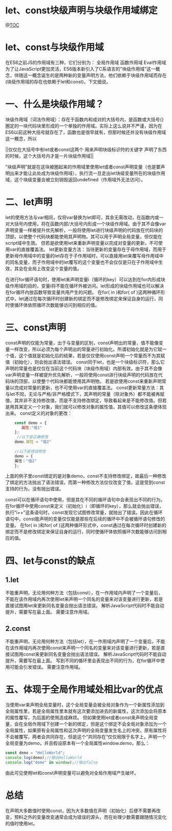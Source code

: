 # let、const块级声明与块级作用域绑定
@[TOC](目录)
# let、const与块级作用域
在ES6之前JS的作用域有三种，它们分别为：
全局作用域
函数作用域
Eval作用域
为了让JavaScript更加灵活，ES6版本新引入了C系语言的“块级作用域”这一概念，伴随这一概念诞生的是两种新的变量声明方法，他们依赖于块级作用域而存在(块级作用域的存在也依赖于let和const)，下文细说。
# 一、什么是块级作用域？
块级作用域（词法作用域）：存在于函数内和成对的大括号内，是函数或大括号{}圈定的一块代码块里形成的一个单独的作用域。实际上这么说并不严谨，因为在ES6以前这种大括号就存在了，函数也是很早就有，但那时候还并没有块级作用域这一概念，所以

||仅仅在大括号中有let或者const这两个 用来声明块级标识符的关键字 声明了东西的时候，这个大括号内才是一片块级作用域||

“块级声明”就是在这块被圈起来的作用域里使用let或者const声明变量（也是要声明出来才能让此处成为块级作用域），执行流一旦走出let块级变量所在的块级作用域，这个块级变量会被立刻销毁返回undefined（作用域外无法访问）。

# 二、let声明
let的使用方法与var相同，仅将var替换为let即可，其余无需改动，在函数内或一对大括号内使用，将在函数内部/大括号内形成一个块级作用域。由于其不会像var声明变量一样被提升优先解析，一般将使用let进行块级声明的代码放在代码块的顶部，以使整个代码块都能使用其声明物。其可以用于声明全局变量，但仅能在script域中生效。
但若是欲使用let来重新声明变量以完成对变量的更新，不可使用var的直接覆盖法。
let更新变量方法：当待更新的变量存在于母作用域，而用于更新母作用域中的变量的let存在于子作用域时，可以直接用let来覆写母作用域中的同名变量，而子作用域中的let覆写的这个变量也不会仅仅是只在子作用域中生效，其会在全局上改变这个变量的值。

在进行for循环语句时，使用let来声明变量i（循环的key）可以达到在for内形成块级作用域的目的，变量i将不能在循环外被访问。let形成的块级作用域也可以解决在for循环内放函数导致变量共用产生的问题。
在for(  in  )和for(  of  )这两种循环形式中，let通过在每次循环时创建新的绑定而不是修改绑定来保证自身的运行，同时使循环体依照循环次数能够访问到相应的值。
# 三、const声明
const声明的仅能为常量，出于与变量的区别，const声明出的常量，值不能像变量一样改变，所以必须为每个声明出的常量进行初始化。所谓初始化就是为它赋一个值，这个值就是初始化后的结果，若是仅仅使用const声明一个常量而不为其赋值（初始化），则会抛出语法错误。
const同于let，也是一个块级标识符，那么它声明的常量也是仅仅在当前这个代码块（块级作用域）内部有效。由于其不会像var声明变量一样被提升优先解析，一般将使用const进行块级声明的代码放在代码块的顶部，以使整个代码块都能使用其声明物。
若是欲使用const来重新声明常量以完成对常量的更新，也不可使用var的直接覆盖法。
const更新常量方法：其与let不同，无论与严格/非严格模式下，其声明的常量（除对象外）都不能被再赋值，其并非不支持修改值，而是不支持修改绑定，导致看起来是不能修改值。但若是用其来定义一个对象，我们就可以修改对象的属性值，其值可以修改这条便体现出来。
const定义的对象的更改：

```javascript
    const demo = {
       属性:"值1"
    };
     //以下是正确修改
    demo.属性 = "值2"
    
    //以下是错误修改
    demo = {
    属性："值2"
    };
```
上面的例子里const绑定的是对象demo，const不支持修改绑定，故最后一种修改了绑定的方法抛出了语法错误，而第一种修改方法仅仅改变了值，这是受到const支持的行为，没有抛出错误。

const可以在循环语句中使用，但是其在不同的循环语句中会表现出不同的行为。在for循环中使用const来定义（初始化）i（即循环的key），那么就会抛出错误，执行“i++”这条语句时，const发现它试图修改常量，就抛出了错误。因此在循环语句中，const能声明的变量仅仅能是那些在后续的循环中不会被循环语句修改的变量。
在for(  in  )和for(  of  )这两种循环形式中，const通过在每次循环时创建新的绑定而不是修改绑定来保证自身的运行，同时使循环体依照循环次数能够访问到相应的值。
# 四、let与const的缺点
## 1.let
不能重声明，无论用何种方法（包括const），在一作用域内声明了一个变量后，不能在该作用域内再次使用let来声明一个同名的变量来对该变量进行更新，若是直接试图用let来更新同名变量会抛出语法错误。
解析JavaScript代码时不能自动提升，需要写在最上面。
需要注意作用域。
## 2.const
不能重声明，无论用何种方法（包括let），在一作用域内声明了一个变量后，不能在该作用域内再次使用const来声明一个同名的变量来对该变量进行更新，若是直接试图用const来更新同名变量会抛出语法错误。
解析JavaScript代码时不能自动提升，需要写在最上面。
写到不同的循环里会表现出不同的行为，在for循环中使用可能会引发错误。
需要注意作用域。
# 五、体现于全局作用域处相比var的优点
当使用var来声明全局变量时，这个全局变量会被全局对象作为一个新属性添加到全局属性里，若是全局属性里本就有这次要添加进去的新属性，这次添加会将原本的属性覆写，为后面的使用造成麻烦。
但如果使用let或者const来声明全局变量，会在全局作用域下创建一个新的绑定，但是这个绑定不会全局对象添加为一个全局属性，如果原有全局属性和这次声明的全局变量发生名上的冲突，原有属性将不会被覆写，两者会共同存在，但是这个“共同存在”仅仅局限于名字上，声明一个全局变量为demo，并且假设原本有一个全局属性window.demo，那么：

```javascript
const demo = "HelloWorld";
console.log(demo);//输出HelloWorld
console.log("demo" in window);//输出false
```
由此可见使用let和const声明变量可以避免对全局作用域产生破坏。
# 总结
在声明大多数值时使用const，因为大多数值在声明（初始化）后便不需要再改变，预料之外的变量改变通常会成为错误的源头，而在处理少数需要跟随情况变化的值时使用let。